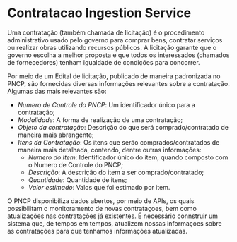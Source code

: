 # Contratacao Ingestion Service

Uma contratação (também chamada de licitação) é o procedimento administrativo usado pelo governo para comprar bens, contratar serviços ou realizar obras utilizando recursos públicos. A licitação garante que o governo escolha a melhor proposta e que todos os interessados (chamados de fornecedores) tenham igualdade de condições para concorrer.

Por meio de um Edital de licitação, publicado de maneira padronizada no PNCP, são fornecidas diversas informações relevantes sobre a contratação. Algumas das mais relevantes são:

* *Numero de Controle do PNCP*: Um identificador único para a contratação;
* *Modalidade*: A forma de realização de uma contratação;
* *Objeto da contratação*: Descrição do que será comprado/contratado de maneira mais abrangente;
* *Itens da Contratação*: Os itens que serão comprados/contratados de maneira mais detalhada, contendo, dentre outras informações:
    * *Numero do Item*: Identificador único do item, quando composto com o Numero de Controle do PNCP;
    * *Descrição*: A descrição do item a ser comprado/contratado;
    * *Quantidade*: Quantidade de itens;
    * *Valor estimado*: Valos que foi estimado por item.

O PNCP disponibiliza dados abertos, por meio de APIs, os quais possibilitam o monitoramento de novas contrataçoes, bem como atualizações nas contratações já existentes. É necessário connstruir um sistema que, de tempos em tempos, atualizem nossas informaçoes sobre as contratações para que tenhamos informações atualizadas.